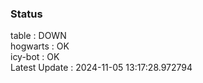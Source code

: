 ### Status


table : DOWN  
hogwarts : OK  
icy-bot : OK  
Latest Update : 2024-11-05 13:17:28.972794
